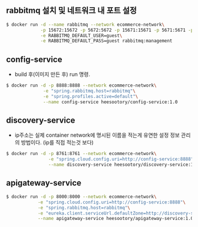 
## rabbitmq 설치 및 네트워크 내 포트 설정

```zsh
$ docker run -d --name rabbitmq --network ecommerce-network\
             -p 15672:15672 -p 5672:5672 -p 15671:15671 -p 5671:5671 -p 4369:4369\
             -e RABBITMQ_DEFAULT_USER=guest\
             -e RABBITMQ_DEFAULT_PASS=guest rabbitmq:management
```



## config-service 

- build 후(이미지 만든 후) run 명령.

```zsh
$ docker run -d -p 8888:8888 --network ecommerce-network\
              -e "spring.rabbitmq.host=rabbitmq"\
              -e "spring.profiles.active=default"\
              --name config-service heesootory/config-service:1.0
```


## discovery-service 

- ip주소는 실제 container network에 명시된 이름을 적는게 유연한 설정 정보 관리의 방법이다. (ip를 직접 적는것 보다)


```zsh
$ docker run -d -p 8761:8761 --network ecommerce-network\
                -e "spring.cloud.config.uri=http://config-service:8888"\
                --name discovery-service heesootory/discovery-service:1.0
```


## apigateway-service


```zsh
$ docker run -d -p 8000:8000 --network ecommerce-network\
            -e "spring.cloud.config.uri=http://config-service:8888"\
            -e "spring.rabbitmq.host=rabbitmq"\
            -e "eureka.client.serviceUrl.defaultZone=http://discovery-service:8761/eureka/"\
            --name apigateway-service heesootory/apigateway-service:1.0
```

